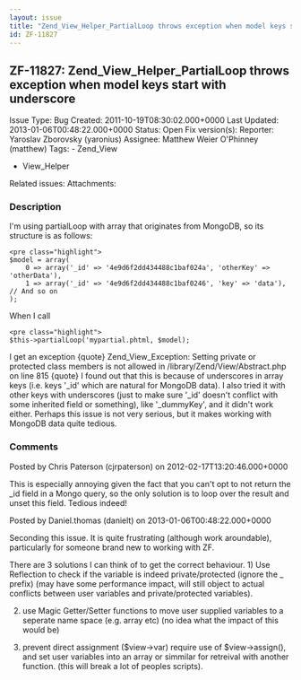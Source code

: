 ```yaml
---
layout: issue
title: "Zend_View_Helper_PartialLoop throws exception when model keys start with underscore"
id: ZF-11827
---
```


ZF-11827: Zend\_View\_Helper\_PartialLoop throws exception when model keys start with underscore
------------------------------------------------------------------------------------------------

 Issue Type: Bug Created: 2011-10-19T08:30:02.000+0000 Last Updated: 2013-01-06T00:48:22.000+0000 Status: Open Fix version(s): 
 Reporter:  Yaroslav Zborovsky (yaronius)  Assignee:  Matthew Weier O'Phinney (matthew)  Tags: - Zend\_View
- View\_Helper
 
 Related issues: 
 Attachments: 
### Description

I'm using partialLoop with array that originates from MongoDB, so its structure is as follows:

 
    <pre class="highlight">
    $model = array(
        0 => array('_id' => '4e9d6f2dd434488c1baf024a', 'otherKey' => 'otherData'),
        1 => array('_id' => '4e9d6f2dd434488c1baf0246', 'key' => 'data'), // And so on
    );


When I call

 
    <pre class="highlight">
    $this->partialLoop('mypartial.phtml, $model);


I get an exception {quote} Zend\_View\_Exception: Setting private or protected class members is not allowed in /library/Zend/View/Abstract.php on line 815 {quote} I found out that this is because of underscores in array keys (i.e. keys '\_id' which are natural for MongoDB data). I also tried it with other keys with underscores (just to make sure '\_id' doesn't conflict with some inherited field or something), like '\_dummyKey', and it didn't work either. Perhaps this issue is not very serious, but it makes working with MongoDB data quite tedious.

 

 

### Comments

Posted by Chris Paterson (cjrpaterson) on 2012-02-17T13:20:46.000+0000

This is especially annoying given the fact that you can't opt to not return the \_id field in a Mongo query, so the only solution is to loop over the result and unset this field. Tedious indeed!

 

 

Posted by Daniel.thomas (danielt) on 2013-01-06T00:48:22.000+0000

Seconding this issue. It is quite frustrating (although work aroundable), particularly for someone brand new to working with ZF.

There are 3 solutions I can think of to get the correct behaviour. 1) Use Reflection to check if the variable is indeed private/protected (ignore the \_ prefix) (may have some performance impact, will still object to actual conflicts between user variables and private/protected variables).

2) use Magic Getter/Setter functions to move user supplied variables to a seperate name space (e.g. array etc) (no idea what the impact of this would be)

3) prevent direct assignment ($view->var) require use of $view->assign(), and set user variables into an array or simmilar for retreival with another function. (this will break a lot of peoples scripts).

 

 